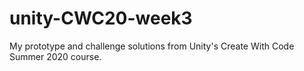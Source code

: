 # unity-CWC20-week3
My prototype and challenge solutions from Unity's Create With Code Summer 2020 course.
